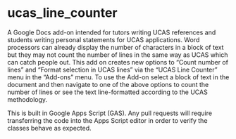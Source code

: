 # ucas_line_counter

A Google Docs add-on intended for tutors writing UCAS references and students writing personal statements for UCAS applications.  Word processors can already display the number of characters in a block of text but they may not count the number of lines in the same way as UCAS which can catch people out.
This add on creates new options to “Count number of lines” and “Format selection in UCAS lines” via the “UCAS Line Counter” menu in the “Add-ons” menu.  To use the Add-on select a block of text in the document and then navigate to one of the above options to count the number of lines or see the text line-formatted according to the UCAS methodology.

This is built in Google Apps Script (GAS).  Any pull requests will require transferring the code into the Apps Script editor in order to verify the classes behave as expected.
